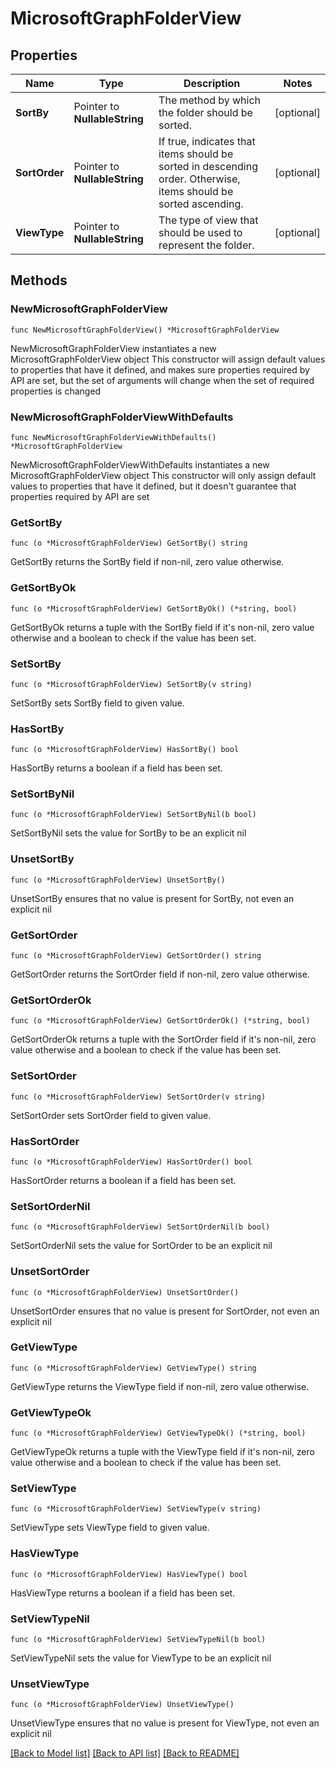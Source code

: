 # MicrosoftGraphFolderView

## Properties

Name | Type | Description | Notes
------------ | ------------- | ------------- | -------------
**SortBy** | Pointer to **NullableString** | The method by which the folder should be sorted. | [optional] 
**SortOrder** | Pointer to **NullableString** | If true, indicates that items should be sorted in descending order. Otherwise, items should be sorted ascending. | [optional] 
**ViewType** | Pointer to **NullableString** | The type of view that should be used to represent the folder. | [optional] 

## Methods

### NewMicrosoftGraphFolderView

`func NewMicrosoftGraphFolderView() *MicrosoftGraphFolderView`

NewMicrosoftGraphFolderView instantiates a new MicrosoftGraphFolderView object
This constructor will assign default values to properties that have it defined,
and makes sure properties required by API are set, but the set of arguments
will change when the set of required properties is changed

### NewMicrosoftGraphFolderViewWithDefaults

`func NewMicrosoftGraphFolderViewWithDefaults() *MicrosoftGraphFolderView`

NewMicrosoftGraphFolderViewWithDefaults instantiates a new MicrosoftGraphFolderView object
This constructor will only assign default values to properties that have it defined,
but it doesn't guarantee that properties required by API are set

### GetSortBy

`func (o *MicrosoftGraphFolderView) GetSortBy() string`

GetSortBy returns the SortBy field if non-nil, zero value otherwise.

### GetSortByOk

`func (o *MicrosoftGraphFolderView) GetSortByOk() (*string, bool)`

GetSortByOk returns a tuple with the SortBy field if it's non-nil, zero value otherwise
and a boolean to check if the value has been set.

### SetSortBy

`func (o *MicrosoftGraphFolderView) SetSortBy(v string)`

SetSortBy sets SortBy field to given value.

### HasSortBy

`func (o *MicrosoftGraphFolderView) HasSortBy() bool`

HasSortBy returns a boolean if a field has been set.

### SetSortByNil

`func (o *MicrosoftGraphFolderView) SetSortByNil(b bool)`

 SetSortByNil sets the value for SortBy to be an explicit nil

### UnsetSortBy
`func (o *MicrosoftGraphFolderView) UnsetSortBy()`

UnsetSortBy ensures that no value is present for SortBy, not even an explicit nil
### GetSortOrder

`func (o *MicrosoftGraphFolderView) GetSortOrder() string`

GetSortOrder returns the SortOrder field if non-nil, zero value otherwise.

### GetSortOrderOk

`func (o *MicrosoftGraphFolderView) GetSortOrderOk() (*string, bool)`

GetSortOrderOk returns a tuple with the SortOrder field if it's non-nil, zero value otherwise
and a boolean to check if the value has been set.

### SetSortOrder

`func (o *MicrosoftGraphFolderView) SetSortOrder(v string)`

SetSortOrder sets SortOrder field to given value.

### HasSortOrder

`func (o *MicrosoftGraphFolderView) HasSortOrder() bool`

HasSortOrder returns a boolean if a field has been set.

### SetSortOrderNil

`func (o *MicrosoftGraphFolderView) SetSortOrderNil(b bool)`

 SetSortOrderNil sets the value for SortOrder to be an explicit nil

### UnsetSortOrder
`func (o *MicrosoftGraphFolderView) UnsetSortOrder()`

UnsetSortOrder ensures that no value is present for SortOrder, not even an explicit nil
### GetViewType

`func (o *MicrosoftGraphFolderView) GetViewType() string`

GetViewType returns the ViewType field if non-nil, zero value otherwise.

### GetViewTypeOk

`func (o *MicrosoftGraphFolderView) GetViewTypeOk() (*string, bool)`

GetViewTypeOk returns a tuple with the ViewType field if it's non-nil, zero value otherwise
and a boolean to check if the value has been set.

### SetViewType

`func (o *MicrosoftGraphFolderView) SetViewType(v string)`

SetViewType sets ViewType field to given value.

### HasViewType

`func (o *MicrosoftGraphFolderView) HasViewType() bool`

HasViewType returns a boolean if a field has been set.

### SetViewTypeNil

`func (o *MicrosoftGraphFolderView) SetViewTypeNil(b bool)`

 SetViewTypeNil sets the value for ViewType to be an explicit nil

### UnsetViewType
`func (o *MicrosoftGraphFolderView) UnsetViewType()`

UnsetViewType ensures that no value is present for ViewType, not even an explicit nil

[[Back to Model list]](../README.md#documentation-for-models) [[Back to API list]](../README.md#documentation-for-api-endpoints) [[Back to README]](../README.md)



